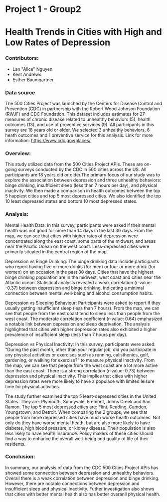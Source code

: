 # Project 1 - Group2
# Health Trends in Cities with High and Low Rates of Depression
### Contributors:
- Lan "Alice" Nguyen
- Kent Andrews
- Esther Baumgartner

### Data source
The 500 Cities Project was launched by the Centers for Disease Control and Prevention (CDC) in partnership with the Robert Wood Johnson Foundation (RWJF) and CDC Foundation.
This dataset includes estimates for 27 measures of chronic disease related to unhealthy behaviors (5), health outcomes (13), and use of preventive services (9). All participants in this survey are 18 years old or older.
We selected 3 unhealthy behaviors, 6 heath outcomes and 1 preventive service for this analysis.
Link for more information: https://www.cdc.gov/places/

### Overview:
This study utilized data from the 500 Cities Project APIs. These are on-going surveys conducted by the CDC in 500 cities across the US. All participants are 18 years old or older.The primary focus of our study was to explore the association between depression and three unhealthy behaviors: binge drinking, insufficient sleep (less than 7 hours per day), and physical inactivity. We then made a comparison in health outcomes between the top 5 happiest cities and top 5 most depressed cities. We also identified the top 10 least depressed states and bottom 10 most depressed states.

### Analysis:
Mental Health Data: In this survey, participants were asked if their mental health was not good for more than 14 days in the last 30 days. From the map, we can see that cities with higher rates of depression were concentrated along the east coast, some parts of the midwest, and areas near the Pacific Ocean on the west coast. Less-depressed cities were primarily situated in the central region of the map.

Depression vs Binge Drinking: The binge drinking data include participants who report having five or more drinks (for men) or four or more drink (for women) on an occasion in the past 30 days. Cities that have the highest binge drinking population are in the midwest, west coast and cities near the Atlantic ocean. Statistical analysis revealed a weak correlation (r-value: -0.37) between depression and binge drinking, indicating a minimal connection between mental well-being and alcohol consumption habits.

Depression vs Sleeping Behaviour: Participants were asked to report if they usually getting insufficient sleep (less than 7 hours). From the map, we can see that people from the east coast tend to sleep less than people from the west coast. The moderate correlation coefficient (r-value: 0.64) emphasized a notable link between depression and sleep deprivation. The analysis highlighted that cities with higher depression rates also exhibited a higher prevalence of insufficient sleep (less than 7 hours per day).

Depression vs Physical Inactivity: In this survey, participants were asked: "During the past month, other than your regular job, did you participate in any physical activities or exercises such as running, calisthenics, golf, gardening, or walking for exercise?" to measure physical inactivity. From the map, we can see that people from the west coast are a lot more active than the east coast. There is a strong correlation (r-value: 0.73) between depression and physical inactivity. This implies that cities with higher depression rates were more likely to have a populace with limited leisure time for physical activities.

The study further examined the top 5 least-depressed cities in the United States. They are: Plymouth, Sunnyvale, Fremont, Johns Creek and San Ramon. The top 5 most depressed cities are: Flint, Reading, Camden, Youngstown, and Detroit. When comparing the 2 groups, we see that people from more depressed cities have much worse health outcomes. Not only do they have worse mental heath, but are also more likely to have diabetes, high blood pressure, or kidney disease. Their population is also less likely to have health insurance. Policy makers of these cities should find a way to enhance the overall well-being and quality of life of their residents.

### Conclusion:
In summary, our analysis of data from the CDC 500 Cities Project APIs has showed some connection between depression and unhealthy behaviors. Overall there is a weak correlation between depression and binge drinking. However, there are notable connections between depression and insufficient sleep and physical inactivity. Futher investigation also shows that cities with better mental health also has better overanll physical health. 
